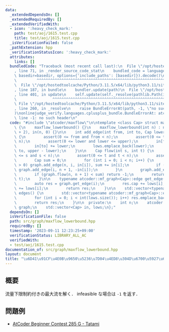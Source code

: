 ```yaml
---
data:
  _extendedDependsOn: []
  _extendedRequiredBy: []
  _extendedVerifiedWith:
  - icon: ':heavy_check_mark:'
    path: test/aoj/1615.test.cpp
    title: test/aoj/1615.test.cpp
  _isVerificationFailed: false
  _pathExtension: hpp
  _verificationStatusIcon: ':heavy_check_mark:'
  attributes:
    links: []
  bundledCode: "Traceback (most recent call last):\n  File \"/opt/hostedtoolcache/Python/3.11.5/x64/lib/python3.11/site-packages/onlinejudge_verify/documentation/build.py\"\
    , line 71, in _render_source_code_stat\n    bundled_code = language.bundle(stat.path,\
    \ basedir=basedir, options={'include_paths': [basedir]}).decode()\n          \
    \         ^^^^^^^^^^^^^^^^^^^^^^^^^^^^^^^^^^^^^^^^^^^^^^^^^^^^^^^^^^^^^^^^^^^^^^^^^^^^^^^^^\n\
    \  File \"/opt/hostedtoolcache/Python/3.11.5/x64/lib/python3.11/site-packages/onlinejudge_verify/languages/cplusplus.py\"\
    , line 187, in bundle\n    bundler.update(path)\n  File \"/opt/hostedtoolcache/Python/3.11.5/x64/lib/python3.11/site-packages/onlinejudge_verify/languages/cplusplus_bundle.py\"\
    , line 401, in update\n    self.update(self._resolve(pathlib.Path(included), included_from=path))\n\
    \                ^^^^^^^^^^^^^^^^^^^^^^^^^^^^^^^^^^^^^^^^^^^^^^^^^^^^^^^^^\n \
    \ File \"/opt/hostedtoolcache/Python/3.11.5/x64/lib/python3.11/site-packages/onlinejudge_verify/languages/cplusplus_bundle.py\"\
    , line 260, in _resolve\n    raise BundleErrorAt(path, -1, \"no such header\"\
    )\nonlinejudge_verify.languages.cplusplus_bundle.BundleErrorAt: atcoder/maxflow:\
    \ line -1: no such header\n"
  code: "#include \"atcoder/maxflow\"\n\ntemplate <class Cap> struct maxflow_lowerbound\
    \ {\n    maxflow_lowerbound() {}\n    maxflow_lowerbound(int n) : n(n), graph(n\
    \ + 2), in(n, 0) {}\n\n    int add_edge(int from, int to, Cap lower, Cap upper)\
    \ {\n        assert(0 <= from and from < n);\n        assert(0 <= to and to <\
    \ n);\n        assert(0 <= lower and lower <= upper);\n        in[from] -= lower;\n\
    \        in[to] += lower;\n        lows.emplace_back(lower);\n        return graph.add_edge(from,\
    \ to, upper - lower);\n    }\n\n    Cap flow(int s, int t) {\n        assert(0\
    \ <= s and s < n);\n        assert(0 <= t and t < n);\n        assert(s != t);\n\
    \        Cap sum = 0;\n        for (int i = 0; i < n; i++) {\n            if (in[i]\
    \ > 0) graph.add_edge(n, i, in[i]), sum += in[i];\n            if (in[i] < 0)\
    \ graph.add_edge(i, n + 1, -in[i]);\n        }\n        graph.add_edge(t, s, std::numeric_limits<Cap>::max());\n\
    \        if (graph.flow(n, n + 1) < sum) return -1;\n        return graph.flow(s,\
    \ t);\n    }\n\n    typename atcoder::mf_graph<Cap>::edge get_edge(int i) {\n\
    \        auto res = graph.get_edge(i);\n        res.cap += lows[i];\n        res.flow\
    \ += lows[i];\n        return res;\n    }\n\n    std::vector<typename atcoder::mf_graph<Cap>::edge>\
    \ edges() {\n        std::vector<typename atcoder::mf_graph<Cap>::edge> res;\n\
    \        for (int i = 0; i < int(lows.size()); i++) res.emplace_back(get_edge(i));\n\
    \        return res;\n    }\n\n  private:\n    int n;\n    atcoder::mf_graph<Cap>\
    \ graph;\n    std::vector<Cap> in, lows;\n};"
  dependsOn: []
  isVerificationFile: false
  path: src/graph/maxflow_lowerbound.hpp
  requiredBy: []
  timestamp: '2023-09-11 12:23:25+09:00'
  verificationStatus: LIBRARY_ALL_AC
  verifiedWith:
  - test/aoj/1615.test.cpp
documentation_of: src/graph/maxflow_lowerbound.hpp
layout: document
title: "\u6D41\u91CF\u4E0B\u9650\u5236\u7D04\u4ED8\u304D\u6700\u5927\u6D41"
---
```


## 概要
流量下限制約付きの最大流を解く．
infeasible な場合は `-1` を返す．

## 問題例
- [AtCoder Beginner Contest 285 G - Tatami](https://atcoder.jp/contests/abc285/tasks/abc285_g)